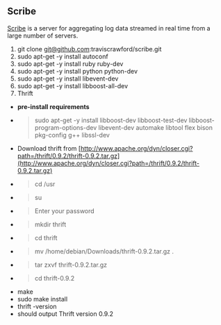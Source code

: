 ## Scribe ##

[Scribe](https://github.com/facebookarchive/scribe) is a server for aggregating log data streamed in real time from a large number of servers.

1. git clone git@github.com:traviscrawford/scribe.git
2. sudo apt-get -y install autoconf
3. sudo apt-get -y install ruby ruby-dev
4. sudo apt-get -y install python python-dev
5. sudo apt-get -y install libevent-dev
6. sudo apt-get -y install libboost-all-dev
7. Thrift
  * **pre-install requirements** 
  * > sudo apt-get -y install libboost-dev libboost-test-dev libboost-program-options-dev libevent-dev automake libtool flex bison pkg-config g++ libssl-dev
  * Download thrift from [http://www.apache.org/dyn/closer.cgi?path=/thrift/0.9.2/thrift-0.9.2.tar.gz](http://www.apache.org/dyn/closer.cgi?path=/thrift/0.9.2/thrift-0.9.2.tar.gz)
  * > cd /usr
  * > su
   * > Enter your password
 * > mkdir thrift
 * > cd thrift
 * > mv /home/debian/Downloads/thrift-0.9.2.tar.gz .
 * > tar zxvf thrift-0.9.2.tar.gz
 * > cd thrift-0.9.2
 * make
 * sudo make install
 * thrift -version
  * should output Thrift version 0.9.2
